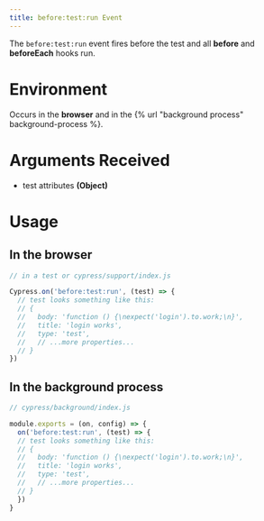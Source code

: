 ```yaml
---
title: before:test:run Event
---
```


The `before:test:run` event fires before the test and all **before** and **beforeEach** hooks run.

# Environment

Occurs in the **browser** and in the {% url "background process" background-process %}.

# Arguments Received

* test attributes **(Object)**

# Usage

## In the browser

```javascript
// in a test or cypress/support/index.js

Cypress.on('before:test:run', (test) => {
  // test looks something like this:
  // {
  //   body: 'function () {\nexpect('login').to.work;\n}',
  //   title: 'login works',
  //   type: 'test',
  //   // ...more properties...
  // }
})
```

## In the background process

```javascript
// cypress/background/index.js

module.exports = (on, config) => {
  on('before:test:run', (test) => {
  // test looks something like this:
  // {
  //   body: 'function () {\nexpect('login').to.work;\n}',
  //   title: 'login works',
  //   type: 'test',
  //   // ...more properties...
  // }
  })
}
```
